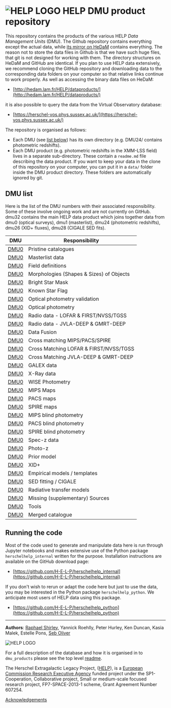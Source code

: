 # ![HELP LOGO](https://avatars1.githubusercontent.com/u/7880370?s=75&v=4) HELP DMU product repository


This repository contains the products of the various HELP *Data Management
Units* (DMU). The Github repository contains everything except the actual data,
while [its mirror on HeDaM](http://hedam.lam.fr/HELP/dataproducts/)
contains everything. The reason not to store the data files in Github is that we
have such huge files, that git is not designed for working with them. The directory structures on HeDaM and GitHub are  identical. If you plan to use HELP data extensively, we recommend cloning the GitHub repository and downloading data to the corresponding data folders on your computer so that relative links continue to work properly. As well as accessing the binary data files on HeDaM:

- [http://hedam.lam.fr/HELP/dataproducts/](http://hedam.lam.fr/HELP/dataproducts/)

it is also possible to query the data from the Virtual Observatory database:

- [https://herschel-vos.phys.sussex.ac.uk/](https://herschel-vos.phys.sussex.ac.uk/)

The repository is organised as follows:

- Each DMU (see [list below](#dmu-list)) has its own directory (e.g. DMU24/ contains photometric redshifts). 
- Each DMU product (e.g. photometric redshifts in the XMM-LSS field) lives in a separate sub-directory. These contain
  a `readme.md` file describing the data product.  If you want to keep your
  data in the clone of this repository on your computer, you can put it in
  a `data/` folder inside the DMU product directory.  These folders are
  automatically ignored by git.



DMU list
--------

Here is the list of the DMU numbers with their associated responsibility. Some of these involve ongoing work and are not currently on GitHub. dmu32 contains the main HELP data product which joins together data from dmu0 (optical surveys), dmu1 (masterlist), dmu24 (photometric redshifts), dmu26 (XID+ fluxes), dmu28 (CIGALE SED fits).

 DMU              |  Responsibility
------------------|------------------------------------------
 [DMU0](dmu0)     |  Pristine catalogues
 [DMU0](dmu0)     |  Masterlist data
 [DMU0](dmu0)     |  Field definitions
 [DMU0](dmu0)     |  Morphologies (Shapes & Sizes) of Objects
 [DMU0](dmu0)     |  Bright Star Mask
 [DMU0](dmu0)     |  Known Star Flag
 [DMU0](dmu0)     |  Optical photometry validation
 [DMU0](dmu0)     |  Optical photometry
 [DMU0](dmu0)     |  Radio data - LOFAR & FIRST/NVSS/TGSS
 [DMU0](dmu0)     |  Radio data - JVLA-DEEP & GMRT-DEEP
 [DMU0](dmu10)    |  Data Fusion
 [DMU0](dmu11)    |  Cross matching MIPS/PACS/SPIRE
 [DMU0](dmu12)    |  Cross Matching LOFAR & FIRST/NVSS/TGSS
 [DMU0](dmu13)    |  Cross Matching JVLA-DEEP & GMRT-DEEP
 [DMU0](dmu14)    |  GALEX data
 [DMU0](dmu15)    |  X-Ray data
 [DMU0](dmu16)    |  WISE Photometry
 [DMU0](dmu17)    |  MIPS Maps
 [DMU0](dmu18)    |  PACS maps
 [DMU0](dmu19)    |  SPIRE maps
 [DMU0](dmu20)    |  MIPS blind photometry
 [DMU0](dmu21)    |  PACS blind photometry
 [DMU0](dmu22)    |  SPIRE blind photometry
 [DMU0](dmu23)    |  Spec-z data
 [DMU0](dmu24)    |  Photo-z
 [DMU0](dmu25)    |  Prior model
 [DMU0](dmu26)    |  XID+
 [DMU0](dmu27)    |  Empirical models / templates
 [DMU0](dmu28)    |  SED fitting / CIGALE
 [DMU0](dmu29)    |  Radiative transfer models
 [DMU0](dmu30)    |  Missing (supplementary) Sources
 [DMU0](dmu31)    |  Tools
 [DMU0](dmu31)    |  Merged catalogue


Running the code
----------------

Most of the code used to generate and manipulate data here is run through Jupyter notebooks and makes extensive use of the Python package `herschelhelp_internal` written for the purpose. Installation instructions are available on the GitHub download page:

- [https://github.com/H-E-L-P/herschelhelp_internal](https://github.com/H-E-L-P/herschelhelp_internal)

If you don't wish to rerun or adapt the code here but just to use the data, you may be interested in the Python package `herschelhelp_python`. We anticipate most users of HELP data using this package.

- [https://github.com/H-E-L-P/herschelhelp_python](https://github.com/H-E-L-P/herschelhelp_python)



-------------------------------------------------------------------------------

**Authors**: [Raphael Shirley](http://raphaelshirley.co.uk/), Yannick Roehlly, Peter Hurley, Ken Duncan, Kasia Malek, Estelle Pons, [Seb Oliver](http://www.sussex.ac.uk/profiles/91548)

 ![HELP LOGO](https://avatars1.githubusercontent.com/u/7880370?s=75&v=4)
 
For a full description of the database and how it is organised in to `dmu_products` please see the top level [readme](../readme.md).
 
The Herschel Extragalactic Legacy Project, ([HELP](http://herschel.sussex.ac.uk/)), is a [European Commission Research Executive Agency](https://ec.europa.eu/info/departments/research-executive-agency_en)
funded project under the SP1-Cooperation, Collaborative project, Small or medium-scale focused research project, FP7-SPACE-2013-1 scheme, Grant Agreement
Number 607254.

[Acknowledgements](http://herschel.sussex.ac.uk/acknowledgements)
